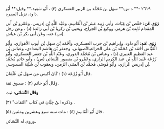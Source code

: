 ٢٦١٩ -** د س:** سهل بن مُحَمَّد بن الزبير العسكري (٣) ، أَبُو سَعِيد،** وقيل:** أَبُو داود، نزيل البصرة.

**رَوَى عَن:** حَفْص بْن غِيَاث، وأبي زبيد عبثر بْن الْقَاسِم، وعَبْد اللَّهِ بْن إدريس، وعَمْرو بْن أَبي المقدام ثَابِت بْن هرمز، ووكيع بْن الجراح، ويحيى بْن زكريا بْن أَبي زائدة (د) ، وعن رجل (س) عنه، وعَن أبي بكر بْن عياش.

**رَوَى عَنه:** أَبُو داود، وإبراهيم بْن حرب العسكري، وأَحْمَد بْن سهل بْن أيوب الأهوازي، وأَبُو الْعَبَّاس أَحْمَد بْن مُحَمَّد بْن علي الخزاعيالأصبهاني، وجعفر بْن هاشم البغدادي، وعباس بْن عبد العظيم العنبري (د) ، وعباس بْن مُحَمَّد الدوري، وعَبْد اللَّهِ بْن جعفر العسكري، وأَبُو زُرْعَة عُبَيد اللَّهِ بْن عبد الكريم الرازي، وعَمْرو بْن منصور النَّسَائي (س) ، وأبو حاتم مُحَمَّد بْن إدريس الرازي، وأَبُو مُوسَى مُحَمَّد بْن المثنى الزمن، ويعقوب بْن شَيْبَة السدوسي.

قال أَبُو زُرْعَة (١) : كَانَ أكيس من سهل بْن عُثْمَانَ.

وَقَال أَبُو حاتم (٢) : صدوق ثقة.

**وَقَال النَّسَائي:** ثبت.

وذكره ابنُ حِبَّان في كتاب "الثقات" (٣) .

قال أَبُو الْقَاسِمِ (٤) : مات سنة سبع وعشرين ومئتين (٥) .

وروى له النَّسَائي.